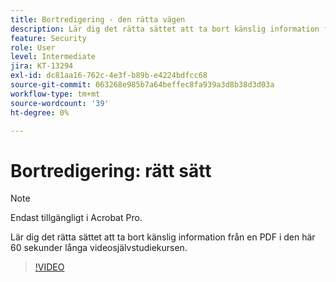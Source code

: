 ```yaml
---
title: Bortredigering - den rätta vägen
description: Lär dig det rätta sättet att ta bort känslig information från en PDF
feature: Security
role: User
level: Intermediate
jira: KT-13294
exl-id: dc81aa16-762c-4e3f-b89b-e4224bdfcc68
source-git-commit: 063268e985b7a64beffec8fa939a3d8b38d3d03a
workflow-type: tm+mt
source-wordcount: '39'
ht-degree: 0%

---
```


# Bortredigering: rätt sätt

>[!NOTE]
>
>Endast tillgängligt i Acrobat Pro.

Lär dig det rätta sättet att ta bort känslig information från en PDF i den här 60 sekunder långa videosjälvstudiekursen.

>[!VIDEO](https://video.tv.adobe.com/v/3411377?quality=12&learn=on&hidetitle=true)

